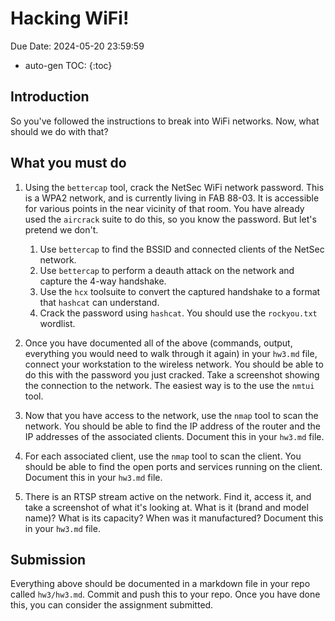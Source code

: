 # Hacking WiFi!

Due Date: 2024-05-20 23:59:59

* auto-gen TOC:
{:toc}

## Introduction

So you've followed the instructions to break into WiFi networks. Now, what should we do with that?

## What you must do

1. Using the `bettercap` tool, crack the NetSec WiFi network password. This is a WPA2 network, and is currently living in FAB 88-03. It is accessible for various points in the near vicinity of that room. You have already used the `aircrack` suite to do this, so you know the password. But let's pretend we don't.
   1. Use `bettercap` to find the BSSID and connected clients of the NetSec network.
   1. Use `bettercap` to perform a deauth attack on the network and capture the 4-way handshake.
   1. Use the `hcx` toolsuite to convert the captured handshake to a format that `hashcat` can understand.
   1. Crack the password using `hashcat`. You should use the `rockyou.txt` wordlist.

1. Once you have documented all of the above (commands, output, everything you would need to walk through it again) in your `hw3.md` file, connect your workstation to the wireless network. You should be able to do this with the password you just cracked. Take a screenshot showing the connection to the network. The easiest way is to the use the `nmtui` tool.
1. Now that you have access to the network, use the `nmap` tool to scan the network. You should be able to find the IP address of the router and the IP addresses of the associated clients. Document this in your `hw3.md` file.
1. For each associated client, use the `nmap` tool to scan the client. You should be able to find the open ports and services running on the client. Document this in your `hw3.md` file.
1. There is an RTSP stream active on the network. Find it, access it, and take a screenshot of what it's looking at. What is it (brand and model name)? What is its capacity? When was it manufactured? Document this in your `hw3.md` file.

## Submission

Everything above should be documented in a markdown file in your repo called `hw3/hw3.md`. Commit and push this to your repo. Once you have done this, you can consider the assignment submitted.
